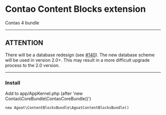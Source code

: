 # Contao Content Blocks extension
Contao 4 bundle

___

## ATTENTION
There will be a database redesign (see [#140](https://github.com/agoat/contao-contentblocks-bundle/issues/140)). The new database scheme will be used in version 2.0+.
This may result in a more difficult upgrade process to the 2.0 version.

___

### Install

Add to app/AppKernel.php (after 'new Contao\CoreBundle\ContaoCoreBundle()')
```
new Agoat\ContentBlocksBundle\AgoatContentBlocksBundle()
```
